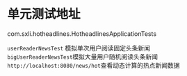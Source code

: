 # 单元测试地址
com.sxli.hotheadlines.HotheadlinesApplicationTests

`userReaderNewsTest` 模拟单次用户阅读固定头条新闻  
`bigUserReaderNewsTest`模拟大量用户随机阅读头条新闻  
`http://localhost:8080/news/hot`查看动态计算的热点新闻数据
